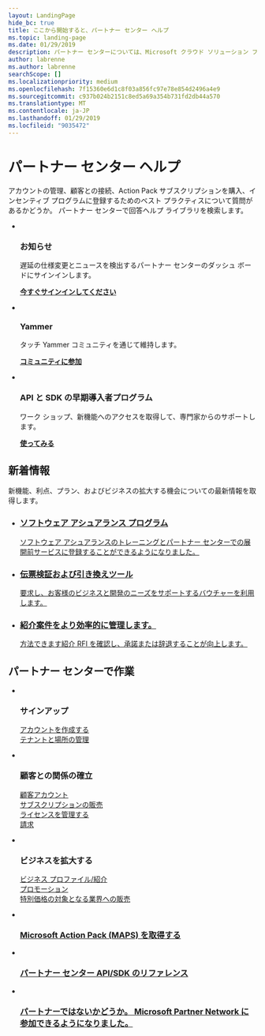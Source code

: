 ```yaml
---
layout: LandingPage
hide_bc: true
title: ここから開始すると、パートナー センター ヘルプ
ms.topic: landing-page
ms.date: 01/29/2019
description: パートナー センターについては、Microsoft クラウド ソリューション プロバイダー プログラムでビジネスを拡大します。 アカウントの設定、顧客との連携、Action Pack サブスクリプションを購入および CSP と MPN プログラムのパートナーの詳細情報を検索します。 
author: labrenne
ms.author: labrenne
searchScope: []
ms.localizationpriority: medium
ms.openlocfilehash: 7f15360e6d1c8f03a856fc97e78e854d2496a4e9
ms.sourcegitcommit: c937b024b2151c8ed5a69a354b731fd2db44a570
ms.translationtype: MT
ms.contentlocale: ja-JP
ms.lasthandoff: 01/29/2019
ms.locfileid: "9035472"
---
```

# <a name="partner-center-help"></a>パートナー センター ヘルプ

アカウントの管理、顧客との接続、Action Pack サブスクリプションを購入、インセンティブ プログラムに登録するためのベスト プラクティスについて質問があるかどうか。 パートナー センターで回答ヘルプ ライブラリを検索します。


<ul id="products1" class="cardsF cols cols3 panelContent singlePanelContent">
    <li>
        <div class="cardSize">
            <div class="cardPadding">
                <div class="card">
                    <div class="cardImageOuter">
                        <div class="cardImage bgdAccent1">
                            <img alt="" src="images/message-icon.png" data-linktype="external">
                        </div>
                    </div>
                    <div class="cardText">
                        <h3>お知らせ</h3>
                        <p>遅延の仕様変更とニュースを検出するパートナー センターのダッシュ ボードにサインインします。</p>
                        <p><a href="https://partner.microsoft.com/pcv/announcements"><b>今すぐサインインしてください</b></a></p>
                    </div>
                </div>
            </div>
        </div>
    </li>
    <li>
        <div class="cardSize">
            <div class="cardPadding">
                <div class="card">
                    <div class="cardImageOuter">
                        <div class="cardImage bgdAccent1">
                            <img alt="" src="images/yammer-logo.png" data-linktype="external">
                        </div>
                    </div>
                    <div class="cardText">
                        <h3>Yammer</h3>
                        <p>タッチ Yammer コミュニティを通じて維持します。</p>
                        <p><a href="https://go.microsoft.com/fwlink/p/?linkid=851605"><b>コミュニティに参加</b></a></p>
                    </div>
                </div>
            </div>
        </div>
    </li>  
    <li>
        <div class="cardSize">
            <div class="cardPadding">
                <div class="card">
                    <div class="cardImageOuter">
                        <div class="cardImage">
                            <img alt="" src="images/i_api.png" data-linktype="external">
                        </div>
                    </div>
                    <div class="cardText">
                        <h3>API と SDK の早期導入者プログラム</h3>
                        <p>ワーク ショップ、新機能へのアクセスを取得して、専門家からのサポートします。</p>
                        <p><a href="/partner-center/develop/early-adopter-program"><b>使ってみる</b></a></p>
                    </div>
                </div>
            </div>
        </div>
    </li>    
</ul>

<h2>新着情報</h2>
<p>新機能、利点、プラン、およびビジネスの拡大する機会についての最新情報を取得します。</p>
<ul id="products1" class="cardsZ cols cols3 panelContent singlePanelContent">
    <li>
        <div class="cardSize">
            <div class="cardPadding">
                <div class="card">
                    <div class="cardText"><a href="/partner-center/software-assurance-lp">
                        <h3>ソフトウェア アシュアランス プログラム</h3>
                        <p>ソフトウェア アシュアランスのトレーニングとパートナー センターでの展開前サービスに登録することができるようになりました。</p></a>
                    </div>
                </div>
            </div>
        </div>
    </li>
    <li>
        <div class="cardSize">
            <div class="cardPadding">
                <div class="card">
                    <div class="cardText"><a href="/partner-center/voucher-validation-tool">
                        <h3>伝票検証および引き換えツール</h3>
                        <p>要求し、お客様のビジネスと開発のニーズをサポートするバウチャーを利用します。</p></a>
                    </div>
                </div>
            </div>
        </div>
    </li>
    <li>
        <div class="cardSize">
            <div class="cardPadding">
                <div class="card">
                    <div class="cardText"><a href="/partner-center/responding-to-referrals#new-referrals">
                        <h3>紹介案件をより効率的に管理します。</h3>
                        <p>方法できます紹介 RFI を確認し、承諾または辞退することが向上します。</p></a>
                    </div>
                </div>
            </div>
        </div>
    </li>       
</ul>


<h2>パートナー センターで作業</h2>

<ul id="products1" class="cardsC cols cols3 panelContent singlePanelContent">
    <li>
        <div class="cardSize">
            <div class="cardPadding">
                <div class="card">
                    <div class="cardImageOuter">
                        <div class="cardImage bgdAccent1">
                            <img alt="" src="https://docs.microsoft.com/media/illustrations/sql-get-started-understand.svg" data-linktype="external">
                        </div>
                    </div>
                    <div class="cardText">
                        <h3>サインアップ</h3>
                        <p><a href="/partner-center/mpn-create-a-partner-center-account">アカウントを作成する</a><br /><a href="/partner-center/azure-active-directory-tenants-and-partner-center">テナントと場所の管理</a></p>
                    </div>
                </div>
            </div>
        </div>
    </li>
    <li>
        <div class="cardSize">
            <div class="cardPadding">
                <div class="card">
                    <div class="cardImageOuter">
                        <div class="cardImage bgdAccent1">
                            <img alt="" src="https://docs.microsoft.com/media/illustrations/virtualization-hperv-server-community.svg" data-linktype="external">
                        </div>
                    </div>
                    <div class="cardText">
                        <h3>顧客との関係の確立</h3>
                        <p><a href="/partner-center/customer-accounts">顧客アカウント</a><br /><a href="/partner-center/customer-subscriptions">サブスクリプションの販売</a><br /><a href="/partner-center/assign-licenses-to-users">ライセンスを管理する</a><br /><a href="/partner-center/billing">請求</a></p>
                    </div>
                </div>
            </div>
        </div>
    </li>
    <li>
        <div class="cardSize">
            <div class="cardPadding">
                <div class="card">
                    <div class="cardImageOuter">
                        <div class="cardImage bgdAccent1">
                            <img alt="" src="https://docs.microsoft.com/media/illustrations/biztalk-get-started-scenarios.svg" data-linktype="external">
                        </div>
                    </div>
                    <div class="cardText">
                        <h3>ビジネスを拡大する</h3>
                        <p><a href="/partner-center/referrals">ビジネス プロファイル/紹介</a><br /><a href="/partner-center/promotions">プロモーション</a><br /><a href="/partner-center/get-special-pricing-for-offers">特別価格の対象となる業界への販売</a></p>
                    </div>
                </div>
            </div>
        </div>
    </li>
</ul>




<ul id="products2" class="cardsY cols cols3 panelContent singlePanelContent">
    <li>
        <div class="cardSize">
            <div class="cardPadding">
                <div class="card">
                    <div class="cardImageOuter">
                        <div class="cardImage bgdAccent1">
                            <img alt="" src="https://docs.microsoft.com/media/common/i_get-started.svg" data-linktype="external">
                        </div>
                    </div>
                    <div class="cardText">
                        <h3><a href="/partner-center/mpn-get-action-pack">Microsoft Action Pack (MAPS) を取得する</a></h3>
                    </div>
                </div>
            </div>
        </div>
    </li>
    <li>
        <div class="cardSize">
            <div class="cardPadding">
                <div class="card">
                    <div class="cardImageOuter">
                        <div class="cardImage bgdAccent1">
                            <img alt="" src="https://docs.microsoft.com/media/common/i_api-reference.svg" data-linktype="external">
                        </div>
                    </div>                
                    <div class="cardText">
                        <h3><a href="/partner-center/develop/">パートナー センター API/SDK のリファレンス</a></h3>
                    </div>
                </div>
            </div>
        </div>
    </li>
    <li>
        <div class="cardSize">
            <div class="cardPadding">
                <div class="card">
                    <div class="cardImageOuter">
                        <div class="cardImage bgdAccent1">
                            <img alt="" src="https://docs.microsoft.com//media/common/i_benefits.svg" data-linktype="external">
                        </div>
                    </div>
                    <div class="cardText">
                        <h3><a href="https://partners.microsoft.com/PartnerProgram/simplifiedenrollment.aspx">パートナーではないかどうか。 Microsoft Partner Network に参加できるようになりました。</a></h3>
                    </div>
                </div>
            </div>
        </div>
    </li>    
</ul>

